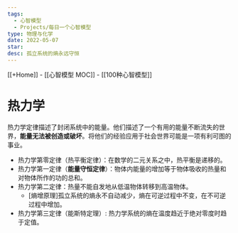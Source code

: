 ```yaml
---
tags:
  - 心智模型
  - Projects/每日一个心智模型
type: 物理与化学
date: 2022-05-07
star: 
desc: 孤立系统的熵永远守恒
---
```

[[+Home]] - [[心智模型 MOC]] - [[100种心智模型]]


# 热力学

热力学定律描述了封闭系统中的能量。他们描述了一个有用的能量不断流失的世界，**能量无法被创造或破坏**。将他们的经验应用于社会世界可能是一项有利可图的事业。

* 热力学第零定律（热平衡定律）：在数学的二元关系之中，热平衡是递移的。
* 热力学第一定律（**能量守恒定律**）：物体内能量的增加等于物体吸收的热量和对物体所作的功的总和。
* 热力学第二定律：热量不能自发地从低温物体转移到高温物体。
	* [熵增原理]孤立系统的熵永不自动减少，熵在可逆过程中不变，在不可逆过程中增加。
* 热力学第三定律（能斯特定理）: 热力学系统的熵在温度趋近于绝对零度时趋于定值。

